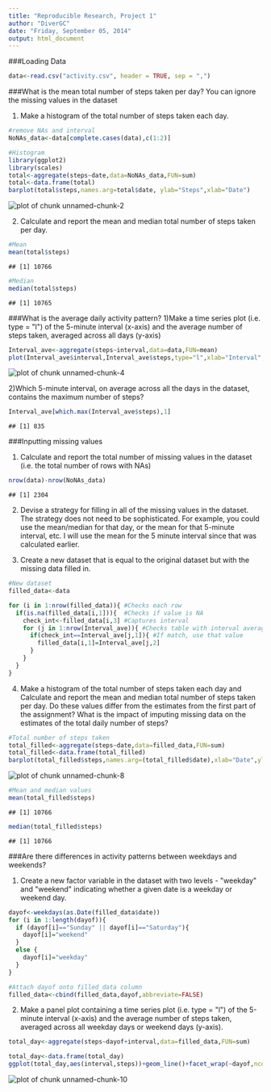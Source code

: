 ```yaml
---
title: "Reproducible Research, Project 1"
author: "DiverGC"
date: "Friday, September 05, 2014"
output: html_document
---
```

###Loading Data

```r
data<-read.csv("activity.csv", header = TRUE, sep = ",")
```

###What is the mean total number of steps taken per day? You can ignore the missing values in the dataset
1) Make a histogram of the total number of steps taken each day.

```r
#remove NAs and interval
NoNAs_data<-data[complete.cases(data),c(1:2)]

#Histogram
library(ggplot2)
library(scales)
total<-aggregate(steps~date,data=NoNAs_data,FUN=sum)
total<-data.frame(total)
barplot(total$steps,names.arg=total$date, ylab="Steps",xlab="Date")
```

![plot of chunk unnamed-chunk-2](figure/unnamed-chunk-2.png) 

2) Calculate and report the mean and median total number of steps taken per day.

```r
#Mean
mean(total$steps)
```

```
## [1] 10766
```

```r
#Median
median(total$steps)
```

```
## [1] 10765
```
###What is the average daily activity pattern?
1)Make a time series plot (i.e. type = "l") of the 5-minute interval (x-axis) and the average number of steps taken, averaged across all days (y-axis)

```r
Interval_ave<-aggregate(steps~interval,data=data,FUN=mean)
plot(Interval_ave$interval,Interval_ave$steps,type="l",xlab="Interval",ylab="Steps")
```

![plot of chunk unnamed-chunk-4](figure/unnamed-chunk-4.png) 

2)Which 5-minute interval, on average across all the days in the dataset, contains the maximum number of steps?

```r
Interval_ave[which.max(Interval_ave$steps),1]
```

```
## [1] 835
```
###Inputting missing values
1) Calculate and report the total number of missing values in the dataset (i.e. the total number of rows with NAs)

```r
nrow(data)-nrow(NoNAs_data)
```

```
## [1] 2304
```

2) Devise a strategy for filling in all of the missing values in the dataset. The strategy does not need to be sophisticated. For example, you could use the mean/median for that day, or the mean for that 5-minute interval, etc.
I will use the mean for the 5 minute interval since that was calculated earlier.

3) Create a new dataset that is equal to the original dataset but with the missing data filled in.

```r
#New dataset
filled_data<-data

for (i in 1:nrow(filled_data)){ #Checks each row
  if(is.na(filled_data[i,1])){  #Checks if value is NA
    check_int<-filled_data[i,3] #Captures interval
    for (j in 1:nrow(Interval_ave)){ #Checks table with interval averages
      if(check_int==Interval_ave[j,1]){ #If match, use that value
        filled_data[i,1]=Interval_ave[j,2]
      }
    }
  }
}
```

4) Make a histogram of the total number of steps taken each day and Calculate and report the mean and median total number of steps taken per day. Do these values differ from the estimates from the first part of the assignment? What is the impact of imputing missing data on the estimates of the total daily number of steps?


```r
#Total number of steps taken
total_filled<-aggregate(steps~date,data=filled_data,FUN=sum)
total_filled<-data.frame(total_filled)
barplot(total_filled$steps,names.arg=(total_filled$date),xlab="Date",ylab="Steps")
```

![plot of chunk unnamed-chunk-8](figure/unnamed-chunk-8.png) 

```r
#Mean and median values
mean(total_filled$steps)
```

```
## [1] 10766
```

```r
median(total_filled$steps)
```

```
## [1] 10766
```

###Are there differences in activity patterns between weekdays and weekends?
1) Create a new factor variable in the dataset with two levels - "weekday" and "weekend" indicating whether a given date is a weekday or weekend day.

```r
dayof<-weekdays(as.Date(filled_data$date))
for (i in 1:length(dayof)){
  if (dayof[i]=="Sunday" || dayof[i]=="Saturday"){
    dayof[i]="weekend"
  }
  else {
    dayof[i]="weekday"
  }
}

#Attach dayof onto filled_data column
filled_data<-cbind(filled_data,dayof,abbreviate=FALSE)
```

2) Make a panel plot containing a time series plot (i.e. type = "l") of the 5-minute interval (x-axis) and the average number of steps taken, averaged across all weekday days or weekend days (y-axis).

```r
total_day<-aggregate(steps~dayof+interval,data=filled_data,FUN=sum)

total_day<-data.frame(total_day)
ggplot(total_day,aes(interval,steps))+geom_line()+facet_wrap(~dayof,ncol=1)
```

![plot of chunk unnamed-chunk-10](figure/unnamed-chunk-10.png) 

